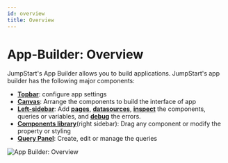 ```yaml
---
id: overview
title: Overview
---
```


# App-Builder: Overview

JumpStart's App Builder allows you to build applications. JumpStart's app builder has the following major components:

- **[Topbar](/docs/2.0.0/app-builder/topbar)**: configure app settings
- **[Canvas](/docs/app-builder/canvas)**: Arrange the components to build the interface of app
- **[Left-sidebar](/docs/app-builder/left-sidebar)**: Add **[pages](/docs/tutorial/pages)**, **[datasources](/docs/data-sources/overview)**, **[inspect](/docs/how-to/use-inspector)** the components, queries or variables, and **[debug](#debugger)** the errors.
- **[Components library](/docs/app-builder/components-library)**(right sidebar): Drag any component or modify the property or styling
- **[Query Panel](/docs/app-builder/query-panel)**: Create, edit or manage the queries

<div style={{textAlign: 'center'}}>

<img className="screenshot-full" src="/img/v2-beta/app-builder/builder.png" alt="App Builder: Overview"/>

</div>
